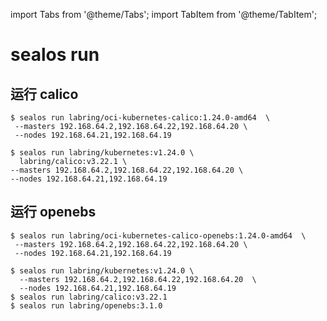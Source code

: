 import Tabs from '@theme/Tabs';
import TabItem from '@theme/TabItem';

# sealos run

## 运行 calico

<Tabs groupId="imageNum">
  <TabItem value="single" label="单个镜像" default>

```shell
$ sealos run labring/oci-kubernetes-calico:1.24.0-amd64  \
 --masters 192.168.64.2,192.168.64.22,192.168.64.20 \
 --nodes 192.168.64.21,192.168.64.19
```

  </TabItem>
  <TabItem value="multiple" label="多个镜像">

```shell
$ sealos run labring/kubernetes:v1.24.0 \
  labring/calico:v3.22.1 \
--masters 192.168.64.2,192.168.64.22,192.168.64.20 \
--nodes 192.168.64.21,192.168.64.19
```

  </TabItem>
</Tabs>

## 运行 openebs

<Tabs groupId="imageNum">
  <TabItem value="single" label="单个镜像" default>

```shell
$ sealos run labring/oci-kubernetes-calico-openebs:1.24.0-amd64  \
 --masters 192.168.64.2,192.168.64.22,192.168.64.20 \
 --nodes 192.168.64.21,192.168.64.19
```

  </TabItem>
  <TabItem value="multiple" label="多个镜像">

```shell
$ sealos run labring/kubernetes:v1.24.0 \
  --masters 192.168.64.2,192.168.64.22,192.168.64.20  \
  --nodes 192.168.64.21,192.168.64.19
$ sealos run labring/calico:v3.22.1
$ sealos run labring/openebs:3.1.0
```

  </TabItem>
</Tabs>
